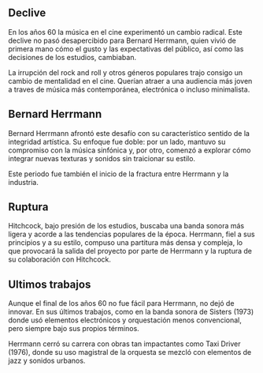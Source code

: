 ## Declive
En los años 60 la música en el cine experimentó un cambio radical.
Este declive no pasó desapercibido para Bernard Herrmann, quien vivió de primera mano cómo el gusto y las expectativas del público, así como las decisiones de los estudios, cambiaban.

La irrupción del rock and roll y otros géneros populares trajo consigo un cambio de mentalidad en el cine. Querían atraer a una audiencia más joven a traves de música más contemporánea, electrónica o incluso minimalista.

## Bernard Herrmann
Bernard Herrmann afrontó este desafío con su característico sentido de la integridad artística. Su enfoque fue doble: por un lado, mantuvo su compromiso con la música sinfónica y, por otro, comenzó a explorar cómo integrar nuevas texturas y sonidos sin traicionar su estilo.

Este periodo fue también el inicio de la fractura entre Herrmann y la industria.

## Ruptura
Hitchcock, bajo presión de los estudios, buscaba una banda sonora más ligera y acorde a las tendencias populares de la época. Herrmann, fiel a sus principios y a su estilo, compuso una partitura más densa y compleja, lo que provocará la salida del proyecto por parte de Herrmann y la ruptura de su colaboración con Hitchcock.

## Ultimos trabajos
Aunque el final de los años 60 no fue fácil para Herrmann, no dejó de innovar. En sus últimos trabajos, como en la banda sonora de Sisters (1973) donde usó elementos electrónicos y orquestación menos convencional, pero siempre bajo sus propios términos.

Herrmann cerró su carrera con obras tan impactantes como Taxi Driver (1976), donde su uso magistral de la orquesta se mezcló con elementos de jazz y sonidos urbanos.
